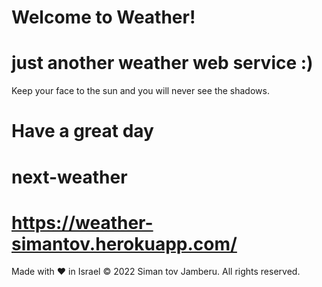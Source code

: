 # Welcome to Weather!
# just another weather web service :) 

Keep your face to the sun and you will never see the shadows.

# Have a great day
# next-weather
# https://weather-simantov.herokuapp.com/

Made with ❤  in Israel © 2022 Siman tov Jamberu. All rights reserved.
